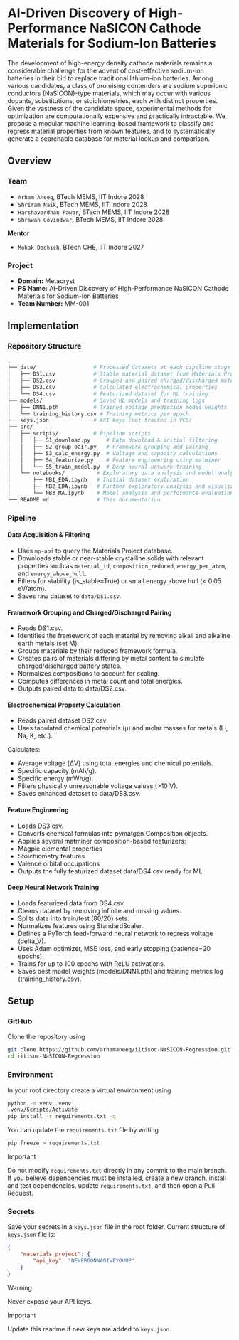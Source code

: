 # AI-Driven Discovery of High-Performance NaSICON Cathode Materials for Sodium-Ion Batteries

The development of high-energy density cathode materials remains a considerable challenge for the advent of cost-effective sodium-ion batteries in their bid to replace traditional lithium-ion batteries. Among various candidates, a class of promising contenders are sodium superionic conductors (NaSICON)-type materials, which may occur with various dopants, substitutions, or stoichiometries, each with distinct properties. Given the vastness of the candidate space, experimental methods for optimization are computationally expensive and practically intractable. We propose a modular machine learning-based framework to classify and regress material properties from known features, and to systematically generate a searchable database for material lookup and comparison.

## Overview
### Team
- `Arham Aneeq`, BTech MEMS, IIT Indore 2028
- `Shriram Naik`, BTech MEMS, IIT Indore 2028
- `Harshavardhan Pawar`, BTech MEMS, IIT Indore 2028
- `Shrawan Govindwar`, BTech MEMS, IIT Indore 2028

**Mentor**
- `Mohak Dadhich`, BTech CHE, IIT Indore 2027

### Project
- **Domain:** Metacryst
- **PS Name:** AI-Driven Discovery of High-Performance NaSICON Cathode Materials for Sodium-Ion Batteries
- **Team Number:** MM-001 

## Implementation

### Repository Structure
```bash
.
├── data/                  # Processed datasets at each pipeline stage
│   ├── DS1.csv            # Stable material dataset from Materials Project
│   ├── DS2.csv            # Grouped and paired charged/discharged materials
│   ├── DS3.csv            # Calculated electrochemical properties
│   └── DS4.csv            # Featurized dataset for ML training
├── models/                # Saved ML models and training logs
│   ├── DNN1.pth           # Trained voltage prediction model weights
│   └── training_history.csv # Training metrics per epoch
├── keys.json              # API keys (not tracked in VCS)
├── src/
│   ├── scripts/           # Pipeline scripts
│   │   ├── S1_download.py     # Data download & initial filtering
│   │   ├── S2_group_pair.py   # Framework grouping and pairing
│   │   ├── S3_calc_energy.py  # Voltage and capacity calculations
│   │   ├── S4_featurize.py    # Feature engineering using matminer
│   │   └── S5_train_model.py  # Deep neural network training
│   └── notebooks/          # Exploratory data analysis and model analysis
│       ├── NB1_EDA.ipynb   # Initial dataset exploration
│       ├── NB2_EDA.ipynb   # Further exploratory analysis and visualization
│       └── NB3_MA.ipynb    # Model analysis and performance evaluation
└── README.md               # This documentation
```


### Pipeline
#### Data Acquisition & Filtering
- Uses `mp-api` to query the Materials Project database.
- Downloads stable or near-stable crystalline solids with relevant properties such as `material_id`, `composition_reduced`, `energy_per_atom`, and `energy_above_hull`.
- Filters for stability (is_stable=True) or small energy above hull (< 0.05 eV/atom).
- Saves raw dataset to `data/DS1.csv`.

#### Framework Grouping and Charged/Discharged Pairing

- Reads DS1.csv.
- Identifies the framework of each material by removing alkali and alkaline earth metals (set M).
- Groups materials by their reduced framework formula.
- Creates pairs of materials differing by metal content to simulate charged/discharged battery states.
- Normalizes compositions to account for scaling.
- Computes differences in metal count and total energies.
- Outputs paired data to data/DS2.csv.

#### Electrochemical Property Calculation
- Reads paired dataset DS2.csv.
- Uses tabulated chemical potentials (μ) and molar masses for metals (Li, Na, K, etc.).

Calculates:

- Average voltage (ΔV) using total energies and chemical potentials.
- Specific capacity (mAh/g).
- Specific energy (mWh/g).
- Filters physically unreasonable voltage values (>10 V).
- Saves enhanced dataset to data/DS3.csv.

#### Feature Engineering
- Loads DS3.csv.
- Converts chemical formulas into pymatgen Composition objects.
- Applies several matminer composition-based featurizers:
- Magpie elemental properties
- Stoichiometry features
- Valence orbital occupations
- Outputs the fully featurized dataset data/DS4.csv ready for ML.

#### Deep Neural Network Training
- Loads featurized data from DS4.csv.
- Cleans dataset by removing infinite and missing values.
- Splits data into train/test (80/20) sets.
- Normalizes features using StandardScaler.
- Defines a PyTorch feed-forward neural network to regress voltage (delta_V).
- Uses Adam optimizer, MSE loss, and early stopping (patience=20 epochs).
- Trains for up to 100 epochs with ReLU activations.
- Saves best model weights (models/DNN1.pth) and training metrics log (training_history.csv).

## Setup
### GitHub
Clone the repository using
```bash
git clone https://github.com/arhamaneeq/iitisoc-NaSICON-Regression.git
cd iitisoc-NaSICON-Regression
```
### Environment
In your root directory create a virtual environment using
```bash
python -m venv .venv
.venv/Scripts/Activate
pip install -r requirements.txt -q
```
You can update the `requirements.txt` file by writing
```bash
pip freeze > requirements.txt
```

> [!IMPORTANT]
> Do not modify `requirements.txt` directly in any commit to the main branch. If you believe dependencies must be installed, create a new branch, install and test dependencies, update `requirements.txt`, and then open a Pull Request.

### Secrets
Save your secrets in a `keys.json` file in the root folder. Current structure of `keys.json` file is:
```json
{
    "materials_project": {
        "api_key": "NEVERGONNAGIVEYOUUP"
    }
}
```

> [!WARNING]
> Never expose your API keys.

> [!IMPORTANT]
> Update this readme if new keys are added to `keys.json`.
